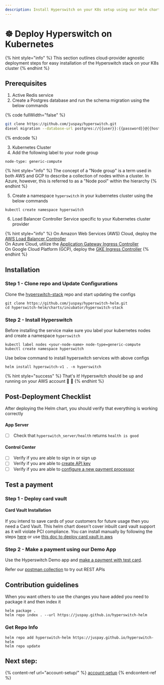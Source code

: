 ```yaml
---
description: Install Hyperswitch on your K8s setup using our Helm charts
---
```


# ☸️ Deploy Hyperswitch on Kubernetes

{% hint style="info" %}
This section outlines cloud-provider agnostic deployment steps for easy installation of the Hyperswitch stack on your K8s cluster
{% endhint %}

## Prerequisites

1. Active Redis service
2. Create a Postgres database and run the schema migration using the below commands

{% code fullWidth="false" %}
```bash
git clone https://github.com/juspay/hyperswitch.git
diesel migration --database-url postgres://{{user}}:{{password}}@{{host_name}}:5432/{{db_name}} run
```
{% endcode %}

3. Kubernetes Cluster
4. Add the following label to your node group &#x20;

```
node-type: generic-compute
```

{% hint style="info" %}
The concept of a "Node group" is a term used in both AWS and GCP to describe a collection of nodes within a cluster. In Azure, however, this is referred to as a "Node pool" within the hierarchy
{% endhint %}

5. Create a namespace `hyperswitch` in your kubernetes cluster using the below commands

```
kubectl create namespace hyperswitch
```

6. Load Balancer Controller Service specific to your Kubernetes cluster provider

{% hint style="info" %}
On Amazon Web Services (AWS) Cloud, deploy the [AWS Load Balancer Controller](https://docs.aws.amazon.com/eks/latest/userguide/aws-load-balancer-controller.html)\
On Azure Cloud, utilize the [Application Gateway Ingress Controller](https://learn.microsoft.com/en-us/azure/application-gateway/ingress-controller-overview)\
On Google Cloud Platform (GCP), deploy the [GKE Ingress Controller](https://cloud.google.com/compute/docs/labeling-resources)
{% endhint %}

## Installation

### Step 1 - Clone repo and Update Configurations

Clone the [hyperswitch-stack](https://github.com/juspay/hyperswitch-helm) repo and start updating the configs

```
git clone https://github.com/juspay/hyperswitch-helm.git
cd hyperswitch-helm/charts/incubator/hyperswitch-stack
```

### Step 2 - Install Hyperswitch

Before installing the service make sure you label your kubernetes nodes and create a namespace `hyperswitch`

```
kubectl label nodes <your-node-name> node-type=generic-compute
kubectl create namespace hyperswitch
```

Use below command to install hyperswitch services with above configs

```
helm install hyperswitch-v1 . -n hyperswitch
```

{% hint style="success" %}
That's it! Hyperswitch should be up and running on your AWS account 🎉 🎉
{% endhint %}

## Post-Deployment Checklist

After deploying the Helm chart, you should verify that everything is working correctly

#### App Server

* [ ] &#x20;Check that `hyperswitch_server/health` returns `health is good`

#### Control Center

* [ ] &#x20;Verify if you are able to sign in or sign up
* [ ] &#x20;Verify if you are able to [create API key](https://opensource.hyperswitch.io/run-hyperswitch-locally/account-setup/using-hyperswitch-control-center#user-content-create-an-api-key)
* [ ] &#x20;Verify if you are able to [configure a new payment processor](https://opensource.hyperswitch.io/run-hyperswitch-locally/account-setup/using-hyperswitch-control-center#add-a-payment-processor)

## Test a payment

### Step 1 - Deploy card vault

#### Card Vault Installation

If you intend to save cards of your customers for future usage then you need a Card Vault. This helm chart doesn't cover inbuilt card vault support as it will violate PCI compliance. You can install manually by following the steps [here](https://opensource.hyperswitch.io/going-live/pci-compliance/card-vault-installation) or use [this doc to deploy card vault in aws](https://opensource.hyperswitch.io/hyperswitch-open-source/deploy-hyperswitch-on-aws/deploy-card-vault)

### Step 2 - Make a payment using our Demo App

Use the Hyperswitch Demo app and [make a payment with test card](https://opensource.hyperswitch.io/hyperswitch-open-source/test-a-payment).

Refer our [postman collection](https://www.postman.com/hyperswitch/workspace/hyperswitch/folder/25176183-0103918c-6611-459b-9faf-354dee8e4437) to try out REST APIs

## Contribution guidelines

When you want others to use the changes you have added you need to package it and then index it

```
helm package .
helm repo index . --url https://juspay.github.io/hyperswitch-helm
```

### Get Repo Info

```
helm repo add hyperswitch-helm https://juspay.github.io/hyperswitch-helm
helm repo update
```

## Next step:

{% content-ref url="account-setup/" %}
[account-setup](account-setup/)
{% endcontent-ref %}
